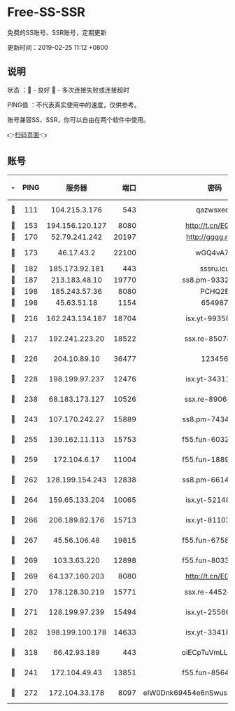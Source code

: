 # Free-SS-SSR

免费的SS账号、SSR账号，定期更新

更新时间：2019-02-25 11:12 +0800

## 说明

状态     ：🙂 - 良好 🙁 - 多次连接失败或连接超时

PING值   ：不代表真实使用中的速度，仅供参考。

账号兼容SS、SSR，你可以自由在两个软件中使用。

👉[扫码页面](https://liesauer.github.io/free-ss-ssr.github.io/)👈

## 账号

|-|PING|服务器|端口|密码|加密方式|区域|
|:----:|:----:|:-----:|-----:|:----:|:----:|:----:|
|🙂|111|104.215.3.176|543|qazwsxedc|aes-256-gcm|JP|
|🙂|153|194.156.120.127|8080|http://t.cn/EGJIyrl|rc4-md5|RU|
|🙂|170|52.79.241.242|20197|http://gggg.rocks|chacha20|KR|
|🙂|173|46.17.43.2|22100|wGQ4vA7D|aes-256-gcm|RU|
|🙂|182|185.173.92.181|443|sssru.icu|rc4-md5|RU|
|🙂|187|213.183.48.10|19770|ss8.pm-93323963|rc4-md5|RU|
|🙂|198|185.243.57.36|8080|PCHQ2E|rc4-md5|US|
|🙂|198|45.63.51.18|1154|654987|chacha20|US|
|🙂|216|162.243.134.187|18704|isx.yt-99358628|aes-256-cfb|US|
|🙂|217|192.241.223.20|18522|ssx.re-85078137|aes-256-cfb|US|
|🙂|226|204.10.89.10|36477|123456|aes-256-cfb|US|
|🙂|228|198.199.97.237|12476|isx.yt-34311364|aes-256-cfb|US|
|🙂|238|68.183.173.127|10526|ssx.re-89064823|aes-256-cfb|US|
|🙂|243|107.170.242.27|15889|ss8.pm-74341344|aes-256-cfb|US|
|🙂|255|139.162.11.113|15753|f55.fun-60326778|aes-256-cfb|SG|
|🙂|259|172.104.6.17|11004|f55.fun-18893031|aes-256-cfb|US|
|🙂|262|128.199.154.243|12838|ss8.pm-66149074|aes-256-cfb|SG|
|🙂|264|159.65.133.204|10065|isx.yt-52148162|aes-256-cfb|SG|
|🙂|266|206.189.82.176|15713|isx.yt-81103224|aes-256-cfb|SG|
|🙂|267|45.56.106.48|19815|f55.fun-67580626|aes-256-cfb|US|
|🙂|269|103.3.63.220|12898|f55.fun-80336552|aes-256-cfb|SG|
|🙂|269|64.137.160.203|8080|http://t.cn/EGJIyrl|rc4-md5|CA|
|🙂|270|178.128.30.219|15771|ssx.re-44524378|aes-256-cfb|SG|
|🙂|271|128.199.97.239|15494|isx.yt-25566417|aes-256-cfb|SG|
|🙂|282|198.199.100.178|14633|isx.yt-33418076|aes-256-cfb|US|
|🙂|318|66.42.93.189|443|oiECpTuVmLLxk4Ts|aes-256-cfb|US|
|🙂|241|172.104.49.43|13851|f55.fun-85640290|aes-256-cfb|SG|
|🙂|272|172.104.33.178|8097|eIW0Dnk69454e6nSwuspv9DmS201tQ0D|aes-256-cfb|SG|
